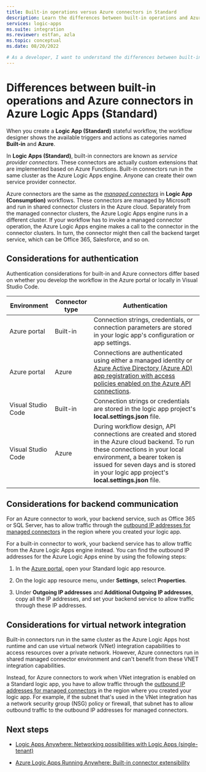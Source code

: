 ```yaml
---
title: Built-in operations versus Azure connectors in Standard
description: Learn the differences between built-in operations and Azure connectors for Standard logic apps.
services: logic-apps
ms.suite: integration
ms.reviewer: estfan, azla
ms.topic: conceptual
ms.date: 08/20/2022

# As a developer, I want to understand the differences between built-in and Azure connectors in Azure Logic Apps (Standard).
---
```


# Differences between built-in operations and Azure connectors in Azure Logic Apps (Standard)

When you create a **Logic App (Standard)** stateful workflow, the workflow designer shows the available triggers and actions as categories named **Built-in** and **Azure**. 

In **Logic Apps (Standard)**, built-in connectors are known as *service provider connectors*. These connectors are actually custom extensions that are implemented based on Azure Functions. Built-in connectors run in the same cluster as the Azure Logic Apps engine. Anyone can create their own service provider connector.

Azure connectors are the same as the [*managed connectors*](managed.md) in **Logic App (Consumption)** workflows. These connectors are managed by Microsoft and run in shared connector clusters in the Azure cloud. Separately from the managed connector clusters, the Azure Logic Apps engine runs in a different cluster. If your workflow has to invoke a managed connector operation, the Azure Logic Apps engine makes a call to the connector in the connector clusters. In turn, the connector might then call the backend target service, which can be Office 365, Salesforce, and so on.

<a name="considerations-authentication"></a>

## Considerations for authentication

Authentication considerations for built-in and Azure connectors differ based on whether you develop the workflow in the Azure portal or locally in Visual Studio Code.

| Environment | Connector type | Authentication |
|-------------|----------------|----------------|
| Azure portal | Built-in | Connection strings, credentials, or connection parameters are stored in your logic app's configuration or app settings. |
| Azure portal | Azure | Connections are authenticated using either a managed identity or [Azure Active Directory (Azure AD) app registration with access policies enabled on the Azure API connections](../logic-apps/azure-arc-enabled-logic-apps-create-deploy-workflows.md#set-up-connection-authentication). |
| Visual Studio Code | Built-in | Connection strings or credentials are stored in the logic app project's **local.settings.json** file. |
| Visual Studio Code | Azure | During workflow design, API connections are created and stored in the Azure cloud backend. To run these connections in your local environment, a bearer token is issued for seven days and is stored in your logic app project's **local.settings.json** file. |
||||

<a name="considerations-backend-communication"></a>

## Considerations for backend communication

For an Azure connector to work, your backend service, such as Office 365 or SQL Server, has to allow traffic through the [outbound IP addresses for managed connectors](/connectors/common/outbound-ip-addresses) in the region where you created your logic app.

For a built-in connector to work, your backend service has to allow traffic from the Azure Logic Apps engine instead. You can find the outbound IP addresses for the Azure Logic Apps enine by using the following steps:

1. In the [Azure portal](https://portal.azure.com), open your Standard logic app resource.

1. On the logic app resource menu, under **Settings**, select **Properties**.

1. Under **Outgoing IP addresses** and **Additional Outgoing IP addresses**, copy all the IP addresses, and set your backend service to allow traffic through these IP addresses.

<a name="considerations-vnet"></a>

## Considerations for virtual network integration

Built-in connectors run in the same cluster as the Azure Logic Apps host runtime and can use virtual network (VNet) integration capabilities to access resources over a private network. However, Azure connectors run in shared managed connector environment and can't benefit from these VNET integration capabilities.

Instead, for Azure connectors to work when VNet integration is enabled on a Standard logic app, you have to allow traffic through the [outbound IP addresses for managed connectors](/connectors/common/outbound-ip-addresses) in the region where you created your logic app. For example, if the subnet that's used in the VNet integration has a network security group (NSG) policy or firewall, that subnet has to allow outbound traffic to the outbound IP addresses for managed connectors.

## Next steps

- [Logic Apps Anywhere: Networking possibilities with Logic Apps (single-tenant)](https://techcommunity.microsoft.com/t5/integrations-on-azure/logic-apps-anywhere-networking-possibilities-with-logic-app/ba-p/2105047)

- [Azure Logic Apps Running Anywhere: Built-in connector extensibility](https://techcommunity.microsoft.com/t5/integrations-on-azure-blog/azure-logic-apps-running-anywhere-built-in-connector/ba-p/1921272)
